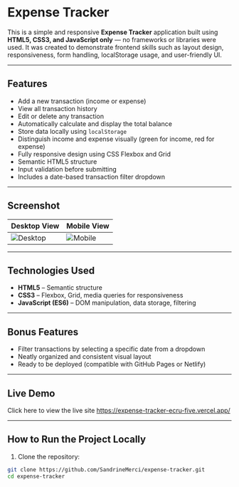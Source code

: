 # Expense Tracker

This is a simple and responsive **Expense Tracker** application built using **HTML5, CSS3, and JavaScript only** — no frameworks or libraries were used. It was created to demonstrate frontend skills such as layout design, responsiveness, form handling, localStorage usage, and user-friendly UI.

---

## Features

- Add a new transaction (income or expense)
- View all transaction history
- Edit or delete any transaction
- Automatically calculate and display the total balance
- Store data locally using `localStorage`
- Distinguish income and expense visually (green for income, red for expense)
- Fully responsive design using CSS Flexbox and Grid
- Semantic HTML5 structure
- Input validation before submitting
- Includes a date-based transaction filter dropdown

---

## Screenshot

| Desktop View | Mobile View |
|--------------|-------------|
| ![Desktop](screenshots/desktop.png) | ![Mobile](screenshots/mobile.png) |

---

## Technologies Used

- **HTML5** – Semantic structure
- **CSS3** – Flexbox, Grid, media queries for responsiveness
- **JavaScript (ES6)** – DOM manipulation, data storage, filtering

---

## Bonus Features

- Filter transactions by selecting a specific date from a dropdown
- Neatly organized and consistent visual layout
- Ready to be deployed (compatible with GitHub Pages or Netlify)

---

## Live Demo

Click here to view the live site
https://expense-tracker-ecru-five.vercel.app/

---

## How to Run the Project Locally

1. Clone the repository:

```bash
git clone https://github.com/SandrineMerci/expense-tracker.git
cd expense-tracker




